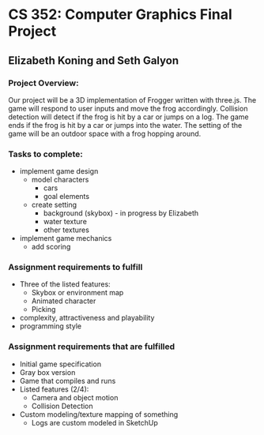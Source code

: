 # CS 352: Computer Graphics Final Project

## Elizabeth Koning and Seth Galyon

### Project Overview:

Our project will be a 3D implementation of Frogger written with three.js. The game will respond to user inputs and move the frog accordingly. Collision detection will detect if the frog is hit by a car or jumps on a log. The game ends if the frog is hit by a car or jumps into the water. The setting of the game will be an outdoor space with a frog hopping around.

### Tasks to complete:

- implement game design
	- model characters
		- cars
		- goal elements
	- create setting
		- background (skybox) - in progress by Elizabeth
		- water texture
		- other textures
- implement game mechanics
	- add scoring

### Assignment requirements to fulfill

- Three of the listed features:
	- Skybox or environment map
	- Animated character
	- Picking
- complexity, attractiveness and playability
- programming style

### Assignment requirements that are fulfilled

- Initial game specification
- Gray box version
- Game that compiles and runs
- Listed features (2/4):
	- Camera and object motion
	- Collision Detection
- Custom modeling/texture mapping of something
	- Logs are custom modeled in SketchUp

